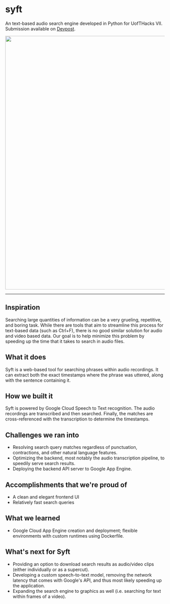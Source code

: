 # syft
An text-based audio search engine developed in Python for UofTHacks VII. Submission available on [Devpost](https://devpost.com/software/syft-dk4i8a).

<img src="https://challengepost-s3-challengepost.netdna-ssl.com/photos/production/software_photos/000/913/746/datas/original.png" width="800" style="text-align: center" />

<hr>

## Inspiration
Searching large quantities of information can be a very grueling, repetitive, and boring task. While there are tools that aim to streamline this process for text-based data (such as Ctrl+F), there is no good similar solution for audio and video based data. Our goal is to help minimize this problem by speeding up the time that it takes to search in audio files.

## What it does
Syft is a web-based tool for searching phrases within audio recordings. It can extract both the exact timestamps where the phrase was uttered, along with the sentence containing it. 

## How we built it
Syft is powered by Google Cloud Speech to Text recognition. The audio recordings are transcribed and then searched. Finally, the matches are cross-referenced with the transcription to determine the timestamps.

## Challenges we ran into
* Resolving search query matches regardless of punctuation, contractions, and other natural language features.
* Optimizing the backend, most notably the audio transcription pipeline, to speedily serve search results.
* Deploying the backend API server to Google App Engine. 

## Accomplishments that we're proud of
* A clean and elegant frontend UI
* Relatively fast search queries

## What we learned
* Google Cloud App Engine creation and deployment; flexible environments with custom runtimes using Dockerfile.

## What's next for Syft
* Providing an option to download search results as audio/video clips (either individually or as a supercut).
* Developing a custom speech-to-text model, removing the network latency that comes with Google's API, and thus most likely speeding up the application.
* Expanding the search engine to graphics as well (i.e. searching for text within frames of a video).
